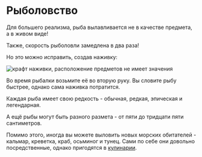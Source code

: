 # Рыболовство

Для большего реализма, рыба вылавливается не в качестве предмета, а в живом виде!

Также, скорость рыболовли замедлена в два раза!

Но это можно исправить, создав наживку:

![крафт наживки, расположение предметов не имеет значения](https://imgur.com/OV9yOKb.png)

Во время рыбалки возьмите её во вторую руку. Вы словите рыбу быстрее, однако сама наживка потратится.

Каждая рыба имеет свою редкость - обычная, редкая, эпическая и легендарная.

А ещё рыбы могут быть разного размета - от пяти до тридцати пяти сантиметров.

Помимо этого, иногда вы можете выловить новых морских обитателей - кальмар, креветка, краб, осьминог и тунец. Сами по себе они довольно посредственные, однако пригодятся в [кулинарии](/wiki/gameplay/culinary).
